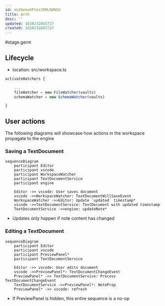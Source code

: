 ```yaml
---
id: oLXbemaXPtmi2KMLD0N5U
title: Arch
desc: ''
updated: 1638232865737
created: 1638232865737
---
```


#stage.germ

## Lifecycle

- location: src/workspace.ts
```ts
activateWatchers {

    ... 
    fileWatcher = new FileWatcher(vaults)
    schemaWatcher = new SchemaWatcher(vaults)

}
```

## User actions
The following diagrams will showcase how actions in the workspace propagate to the engine

### Saving a TextDocument
```mermaid
sequenceDiagram
    participant Editor
    participant vscode
    participant WorkspaceWatcher
    participant TextDocumentService
    participant engine

    Editor ->> vscode: User saves document
    vscode ->>WorkspaceWatcher: TextDocumentWillSaveEvent
    WorkspaceWatcher ->>Editor: Update `updated` timestamp*
    vscode ->>TextDocumentService: TextDocument with updated timestamp
    TextDocumentService ->>engine: updateNote*
```
* Updates only happen if note content has changed

### Editing a TextDocument
```mermaid
sequenceDiagram
    participant Editor
    participant vscode
    participant PreviewPanel*
    participant TextDocumentService

    Editor ->> vscode: User edits document
    vscode ->>PreviewPanel*: TextDocumentChangeEvent
    PreviewPanel* ->> TextDocumentService: Process TextDocumentChangeEvent
    TextDocumentService ->>PreviewPanel*: NoteProp
    PreviewPanel* ->> vscode: refresh
```
* If PreviewPanel is hidden, this entire sequence is a no-op